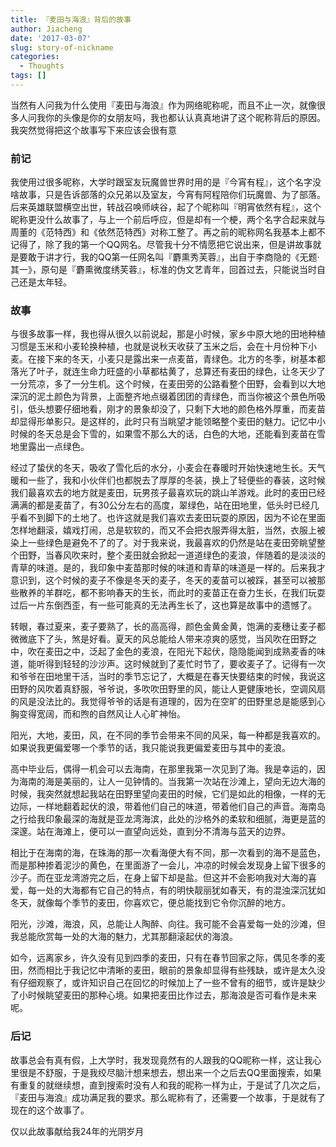 ```yaml
---
title: 『麦田与海浪』背后的故事
author: Jiacheng
date: '2017-03-07'
slug: story-of-nickname
categories:
  - Thoughts
tags: []
---
```


当然有人问我为什么使用『麦田与海浪』作为网络昵称呢，而且不止一次，就像很多人问我你的头像是你的女朋友吗，我也都认认真真地讲了这个昵称背后的原因。我突然觉得把这个故事写下来应该会很有意 

### 前记

我使用过很多昵称，大学时跟室友玩魔兽世界时用的是『今宵有程』，这个名字没啥故事，只是告诉部落的众兄弟以及室友，今宵有阿程陪你们玩魔兽、为了部落。后来英雄联盟横空出世，转战召唤师峡谷，起了个昵称叫『明宵依然有程』，这个昵称更没什么故事了，与上一个前后呼应，但是却有一个梗，两个名字合起来就与周董的《范特西》和《依然范特西》对称工整了。再之前的昵称网名我基本上都不记得了，除了我的第一个QQ网名。尽管我十分不情愿把它说出来，但是讲故事就是要敢于讲才行，我的QQ第一任网名叫『麝熏秀芙蓉』，出自于李商隐的《无题·其一》，原句是『麝熏微度绣芙蓉』，标准的伪文艺青年，回首过去，只能说当时自己还是太年轻。

### 故事

与很多故事一样，我也得从很久以前说起，那是小时候，家乡中原大地的田地种植习惯是玉米和小麦轮换种植，也就是说秋天收获了玉米之后，会在十月份种下小麦。在接下来的冬天，小麦只是露出来一点麦苗，青绿色。北方的冬季，树基本都落光了叶子，就连生命力旺盛的小草都枯黄了，总算还有麦田的绿色，让冬天少了一分荒凉，多了一分生机。这个时候，在麦田旁的公路看整个田野，会看到以大地深沉的泥土颜色为背景，上面整齐地点缀着团团的青绿色，而当你被这个景色所吸引，低头想要仔细地看，刚才的景象却没了，只剩下大地的颜色格外厚重，而麦苗却显得形单影只。是这样的，此时只有当眺望才能领略整个麦田的魅力。记忆中小时候的冬天总是会下雪的，如果雪不那么大的话，白色的大地，还能看到麦苗在雪地里露出一点绿色。

经过了蛰伏的冬天，吸收了雪化后的水分，小麦会在春暖时开始快速地生长。天气暖和一些了，我和小伙伴们也都脱去了厚厚的冬装，换上了轻便些的春装，这时候我们最喜欢去的地方就是麦田，玩男孩子最喜欢玩的跳山羊游戏。此时的麦田已经满满的都是麦苗了，有30公分左右的高度，翠绿色，站在田地里，低头时已经几乎看不到脚下的土地了。也许这就是我们喜欢去麦田玩耍的原因，因为不论在里面怎样地翻滚，嬉戏打闹，总是软软的，而又不会把衣服弄得太脏，当然，衣服上被染上一些绿色是避免不了的了。对于我来说，我最喜欢的仍然是站在麦田旁眺望整个田野，当春风吹来时，整个麦田就会掀起一道道绿色的麦浪，伴随着的是淡淡的青草的味道。是的，我印象中麦苗那时候的味道和青草的味道是一样的。后来我才意识到，这个时候的麦子不像是冬天的麦子，冬天的麦苗可以被踩，甚至可以被那些散养的羊群吃，都不影响春天的生长，而此时的麦苗正在奋力生长，在我们玩耍过后一片东倒西歪，有一些可能真的无法再生长了，这也算是故事中的遗憾了。

转眼，春过夏来，麦子要熟了，长的高高得，颜色金黄金黄，饱满的麦穗让麦子都微微底下了头，煞是好看。夏天的风总能给人带来凉爽的感觉，当风吹在田野之中，吹在麦田之中，泛起了金色的麦浪，在阳光下起伏，隐隐能闻到成熟麦香的味道，能听得到轻轻的沙沙声。这时候就到了麦忙时节了，要收麦子了。记得有一次和爷爷在田地里干活，当时的季节忘记了，大概是在春天快要结束的时候，我说这田野的风吹着真舒服，爷爷说，多吹吹田野里的风，能让人更健康地长，空调风扇的风是没法比的。我觉得爷爷的话是有道理的，因为在空旷的田野里总是能感到心胸变得宽阔，而和煦的自然风让人心旷神怡。

阳光，大地，麦田，风，在不同的季节会带来不同的风采，每一种都是我喜欢的。如果说我更偏爱哪一个季节的话，我只能说我更偏爱麦田与其中的麦浪。

高中毕业后，偶得一机会可以去海南，在那里我第一次见到了海。我是幸运的，因为海南的海是美丽的，让人一见钟情的。当我第一次站在沙滩上，望向无边大海的时候，我突然就想起我站在田野里望向麦田的时候，它们是如此的相像，一样的无边际，一样地翻着起伏的浪，带着他们自己的味道，带着他们自己的声音。海南岛之行给我印象最深的海就是亚龙湾海滨，此处的沙格外的柔软和细腻，海更是蓝的深邃。站在海滩上，便可以一直望向远处，直到分不清海与蓝天的边界。

相比于在海南的海，在珠海的那一次看海便大有不同，那一次看到的海不是蓝色，而是那种掺着泥沙的黄色，在里面游了一会儿，冲凉的时候会发现身上留下很多的沙子。而在亚龙湾游完之后，在身上留下却是盐。但这并不会影响我对大海的喜爱，每一处的大海都有它自己的特点，有的明快靓丽犹如春天，有的混浊深沉犹如冬天，就像每个季节的麦田，你喜欢它，便总能找到它令你沉醉的地方。

阳光，沙滩，海浪，风，总能让人陶醉、向往。我可能不会喜爱每一处的沙滩，但我总能欣赏每一处的大海的魅力，尤其那翻滚起伏的海浪。

如今，远离家乡，许久没有见到四季的麦田，只有在春节回家之际，偶见冬季的麦田，然而相比于我记忆中清晰的麦田，眼前的景象却显得有些残缺，或许是太久没有仔细观察了，或许知识自己在回忆的时候加上了一些不曾有的细节，或许是缺少了小时候眺望麦田的那种心境。如果把麦田比作过去，那海浪是否可看作是未来呢。

### 后记

故事总会有真有假，上大学时，我发现竟然有的人跟我的QQ昵称一样，这让我心里很是不舒服，于是我绞尽脑汁想来想去，想出来一个之后去QQ里面搜索，如果有重复的就继续想，直到搜索时没有人和我的昵称一样为止，于是试了几次之后，『麦田与海浪』成功满足我的要求。那么昵称有了，还需要一个故事，于是就有了现在的这个故事了。

仅以此故事献给我24年的光阴岁月